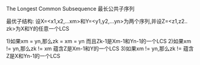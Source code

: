 The Longest Common Subsequence
最长公共子序列

最优子结构:
设X=<x1,x2,...xm>和Y=<y1,y2,...yn>为两个序列,并设Z=<z1,z2..
zk>为X和Y的任意一个LCS

1)如果xm = yn,那么zk = xm = yn 而且Zk-1是Xm-1和Yn-1的一个LCS
2)如果xm != yn,那么zk != xm 蕴含Z是Xm-1和Y的一个LCS
3)如果xm != yn,那么zk !=  蕴含Z是X和Yn-1的一个LCS
